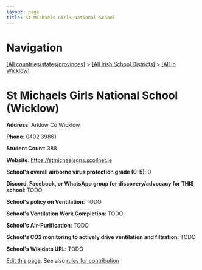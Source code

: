 ```yaml
---
layout: page
title: St Michaels Girls National School
---
```

# Navigation

[[All countries/states/provinces]](../../..) > [[All Irish School Districts]](../..) > [[All In Wicklow]](..)

# St Michaels Girls National School (Wicklow)

**Address**: Arklow Co Wicklow

**Phone**: 0402 39861

**Student Count**: 388

**Website**: <https://stmichaelsgns.scoilnet.ie>

**School's overall airborne virus protection grade (0-5)**: 0

**Discord, Facebook, or WhatsApp group for discovery/advocacy for THIS school**: TODO

**School's policy on Ventilation**: TODO

**School's Ventilation Work Completion**: TODO

**School's Air-Purification**: TODO

**School's CO2 monitoring to actively drive ventilation and filtration**: TODO

**School's Wikidata URL**: TODO


[Edit this page](https://github.com/ventilate-schools/Ireland/edit/main/./Wicklow/St_Michaels_Girls_National_School.md). See also [rules for contribution](../../../contribution-rules/)